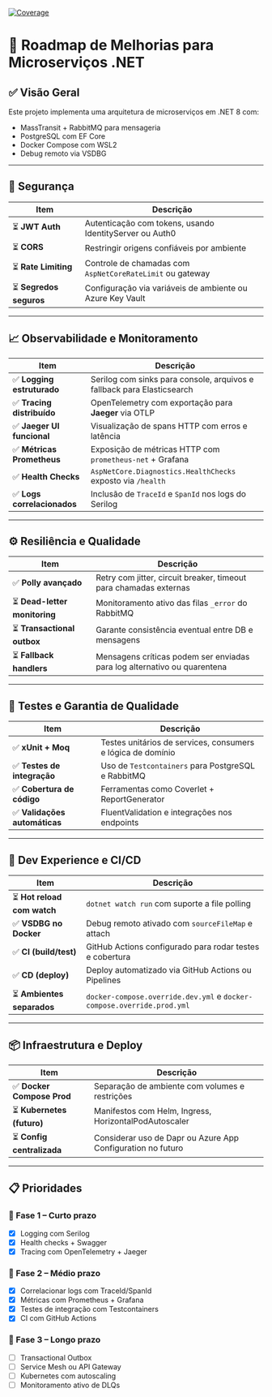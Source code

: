 [![Coverage](https://img.shields.io/badge/coverage-19%25-red)](https://fabioelllias.github.io/MicroservicesApp/)

# 📘 Roadmap de Melhorias para Microserviços .NET

## ✅ Visão Geral

Este projeto implementa uma arquitetura de microserviços em .NET 8 com:

- MassTransit + RabbitMQ para mensageria
- PostgreSQL com EF Core
- Docker Compose com WSL2
- Debug remoto via VSDBG

---

## 🔐 Segurança

| Item                         | Descrição                                                                 |
|------------------------------|---------------------------------------------------------------------------|
| ⏳ **JWT Auth**              | Autenticação com tokens, usando IdentityServer ou Auth0                   |
| ⏳ **CORS**                  | Restringir origens confiáveis por ambiente                                |
| ⏳ **Rate Limiting**         | Controle de chamadas com `AspNetCoreRateLimit` ou gateway                 |
| ⏳ **Segredos seguros**      | Configuração via variáveis de ambiente ou Azure Key Vault                 |

---

## 📈 Observabilidade e Monitoramento

| Item                           | Descrição                                                            |
|--------------------------------|------------------------------------------------------------------------|
| ✅ **Logging estruturado**     | Serilog com sinks para console, arquivos e fallback para Elasticsearch |
| ✅ **Tracing distribuído**     | OpenTelemetry com exportação para **Jaeger** via OTLP                 |
| ✅ **Jaeger UI funcional**     | Visualização de spans HTTP com erros e latência                       |
| ✅ **Métricas Prometheus**     | Exposição de métricas HTTP com `prometheus-net` + Grafana             |
| ✅ **Health Checks**           | `AspNetCore.Diagnostics.HealthChecks` exposto via `/health`           |
| ✅ **Logs correlacionados**    | Inclusão de `TraceId` e `SpanId` nos logs do Serilog                  |

---

## ⚙️ Resiliência e Qualidade

| Item                            | Descrição                                                                 |
|----------------------------------|---------------------------------------------------------------------------|
| ✅ **Polly avançado**            | Retry com jitter, circuit breaker, timeout para chamadas externas         |
| ⏳ **Dead-letter monitoring**    | Monitoramento ativo das filas `_error` do RabbitMQ                        |
| ⏳ **Transactional outbox**     | Garante consistência eventual entre DB e mensagens                        |
| ⏳ **Fallback handlers**        | Mensagens críticas podem ser enviadas para log alternativo ou quarentena  |

---

## 🧪 Testes e Garantia de Qualidade

| Item                          | Descrição                                                      |
|-------------------------------|----------------------------------------------------------------|
| ✅ **xUnit + Moq**            | Testes unitários de services, consumers e lógica de domínio    |
| ✅ **Testes de integração**   | Uso de `Testcontainers` para PostgreSQL e RabbitMQ             |
| ✅ **Cobertura de código**    | Ferramentas como Coverlet + ReportGenerator                    |
| ✅ **Validações automáticas** | FluentValidation e integrações nos endpoints                   |

---

## 🚀 Dev Experience e CI/CD

| Item                          | Descrição                                                        |
|-------------------------------|------------------------------------------------------------------|
| ⏳ **Hot reload com watch**  | `dotnet watch run` com suporte a file polling                   |
| ✅ **VSDBG no Docker**        | Debug remoto ativado com `sourceFileMap` e attach               |
| ✅ **CI (build/test)**        | GitHub Actions configurado para rodar testes e cobertura        |
| ✅ **CD (deploy)**            | Deploy automatizado via GitHub Actions ou Pipelines |
| ⏳ **Ambientes separados**    | `docker-compose.override.dev.yml` e `docker-compose.override.prod.yml`

---

## 📦 Infraestrutura e Deploy

| Item                           | Descrição                                                         |
|--------------------------------|-------------------------------------------------------------------|
| ✅ **Docker Compose Prod**     | Separação de ambiente com volumes e restrições                    |
| ⏳ **Kubernetes (futuro)**     | Manifestos com Helm, Ingress, HorizontalPodAutoscaler             |
| ⏳ **Config centralizada**     | Considerar uso de Dapr ou Azure App Configuration no futuro       |

---

## 📋 Prioridades

### 🔹 Fase 1 – Curto prazo
- [x] Logging com Serilog
- [x] Health checks + Swagger
- [x] Tracing com OpenTelemetry + Jaeger

### 🔹 Fase 2 – Médio prazo
- [x] Correlacionar logs com TraceId/SpanId
- [x] Métricas com Prometheus + Grafana
- [x] Testes de integração com Testcontainers
- [x] CI com GitHub Actions

### 🔹 Fase 3 – Longo prazo
- [ ] Transactional Outbox
- [ ] Service Mesh ou API Gateway
- [ ] Kubernetes com autoscaling
- [ ] Monitoramento ativo de DLQs
